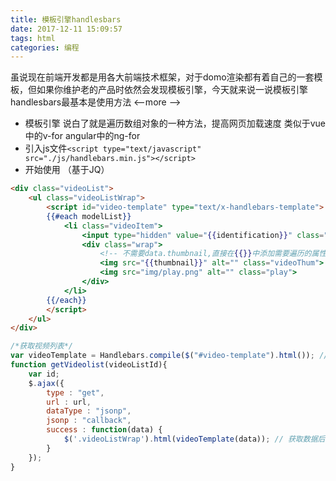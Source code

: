 ```yaml
---
title: 模板引擎handlesbars
date: 2017-12-11 15:09:57
tags: html
categories: 编程
---
```


虽说现在前端开发都是用各大前端技术框架，对于domo渲染都有着自己的一套模板，但如果你维护老的产品时依然会发现模板引擎，今天就来说一说模板引擎handlesbars最基本是使用方法
<--more -->
- 模板引擎 说白了就是遍历数组对象的一种方法，提高网页加载速度 类似于vue中的v-for  angular中的ng-for
- 引入js文件`<script type="text/javascript" src="./js/handlebars.min.js"></script>`
- 开始使用 （基于JQ）

```html
<div class="videoList">
    <ul class="videoListWrap">
        <script id="video-template" type="text/x-handlebars-template">
        {{#each modelList}}
            <li class="videoItem">
                <input type="hidden" value="{{identification}}" class="videoId">
                <div class="wrap">
                    <!-- 不需要data.thumbnail,直接在{{}}中添加需要遍历的属性名称-->
                    <img src="{{thumbnail}}" alt="" class="videoThum">
                    <img src="img/play.png" alt="" class="play"> 
                </div>
            </li>
        {{/each}}
        </script>
    </ul>
</div>
```
```javascript
/*获取视频列表*/
var videoTemplate = Handlebars.compile($("#video-template").html()); //定义获取对应的模板
function getVideolist(videoListId){
    var id;
    $.ajax({
        type : "get",
        url : url,
        dataType : "jsonp",
        jsonp : "callback",
        success : function(data) {
            $('.videoListWrap').html(videoTemplate(data)); // 获取数据后 赋值给模板
        }
    });
}
```
